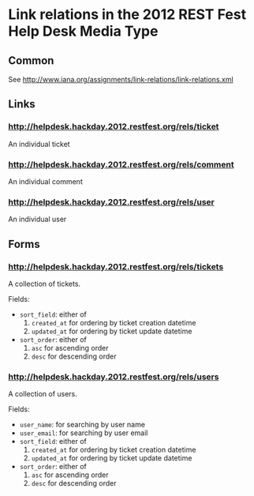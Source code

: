 # Link relations in the 2012 REST Fest Help Desk Media Type

## Common

See http://www.iana.org/assignments/link-relations/link-relations.xml

## Links

### http://helpdesk.hackday.2012.restfest.org/rels/ticket
An individual ticket

### http://helpdesk.hackday.2012.restfest.org/rels/comment
An individual comment

### http://helpdesk.hackday.2012.restfest.org/rels/user
An individual user

## Forms

### http://helpdesk.hackday.2012.restfest.org/rels/tickets
A collection of tickets.

Fields:

* `sort_field`: either of
    1. `created_at` for ordering by ticket creation datetime
    1. `updated_at` for ordering by ticket update datetime
* `sort_order`: either of
    1. `asc` for ascending order
    1. `desc` for descending order

### http://helpdesk.hackday.2012.restfest.org/rels/users
A collection of users.

Fields:

* `user_name`: for searching by user name
* `user_email`: for searching by user email
* `sort_field`: either of
    1. `created_at` for ordering by ticket creation datetime
    1. `updated_at` for ordering by ticket update datetime
* `sort_order`: either of
    1. `asc` for ascending order
    1. `desc` for descending order
